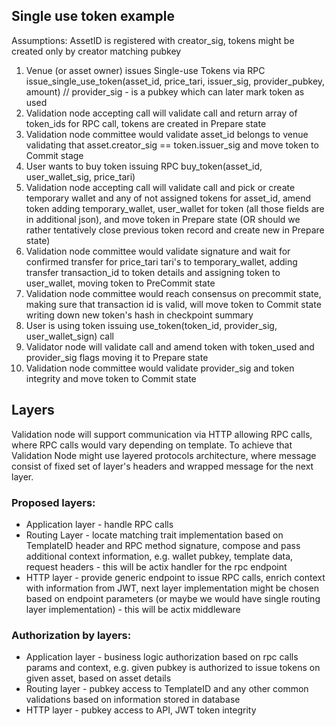 ## Single use token example

Assumptions: AssetID is registered with creator_sig, tokens might be created only by creator matching pubkey

1. Venue (or asset owner) issues Single-use Tokens via RPC issue_single_use_token(asset_id, price_tari, issuer_sig, provider_pubkey, amount)
// provider_sig - is a pubkey which can later mark token as used
1. Validation node accepting call will validate call and return array of token_ids for RPC call, tokens are created in Prepare state
2. Validation node committee would validate asset_id belongs to venue validating that asset.creator_sig == token.issuer_sig and move token to Commit stage
3. User wants to buy token issuing RPC buy_token(asset_id, user_wallet_sig, price_tari)
4. Validation node accepting call will validate call and pick or create temporary wallet and any of not assigned tokens for asset_id, amend token adding temporary_wallet, user_wallet for token (all those fields are in additional json), and move token in Prepare state (OR should we rather tentatively close previous token record and create new in Prepare state)
5. Validation node committee would validate signature and wait for confirmed transfer for price_tari tari's to temporary_wallet, adding transfer transaction_id to token details and assigning token to user_wallet, moving token to PreCommit state
6. Validation node committee would reach consensus on precommit state, making sure that transaction id is valid, will move token to Commit state writing down new token's hash in checkpoint summary
7. User is using token issuing use_token(token_id, provider_sig, user_wallet_sign) call
8. Validator node will validate call and amend token with token_used and provider_sig flags moving it to Prepare state
9. Validation node committee would validate provider_sig and token integrity and move token to Commit state

## Layers

Validation node will support communication via HTTP allowing RPC calls, where RPC calls would vary depending on template. To achieve that Validation Node might use layered protocols architecture, where message consist of fixed set of layer's headers and wrapped message for the next layer.

### Proposed layers:
- Application layer - handle RPC calls
- Routing Layer - locate matching trait implementation based on TemplateID header and RPC method signature, compose and pass additional context information, e.g. wallet pubkey, template data, request headers - this will be actix handler for the rpc endpoint
- HTTP layer - provide generic endpoint to issue RPC calls, enrich context with information from JWT, next layer implementation might be chosen based on endpoint parameters (or maybe we would have single routing layer implementation) - this will be actix middleware


### Authorization by layers:
- Application layer - business logic authorization based on rpc calls params and context, e.g. given pubkey is authorized to issue tokens on given asset, based on asset details
- Routing layer - pubkey access to TemplateID and any other common validations based on information stored in database
- HTTP layer - pubkey access to API, JWT token integrity